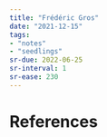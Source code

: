 ```yaml
---
title: "Frédéric Gros"
date: "2021-12-15"
tags:
- "notes"
- "seedlings"
sr-due: 2022-06-25
sr-interval: 1
sr-ease: 230
---
```




# References


